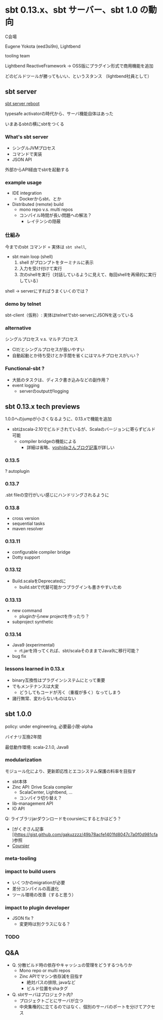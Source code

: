 sbt 0.13.x、sbt サーバー、sbt 1.0 の動向
========================================

C会場

Eugene Yokota (eed3si9n), Lightbend

tooling team

Lightbend ReactiveFramework -> OSS版にプラグイン形式で商用機能を追加

どのビルドツールが勝ってもいい、というスタンス
（lightbend社員として）

sbt server
----------

[sbt server reboot]()

typesafe activatorの時代から、サーバ機能自体はあった

いまあるsbtの横にsbtをつくる

### What's sbt server

- シングルJVMプロセス
- コマンドで実装
- JSON API

外部からAPI経由でsbtを起動する

### example usage

- IDE integration
    - Dockerからsbt、とか
- Distributed (remote) build
    - mono repo v.s. multi repos
    - コンパイル時間が長い問題への解法？
        - レイテンシの隠蔽

### 仕組み

今までのsbt コマンド = 実体は `sbt shell`, 

- sbt main loop (shell)
    1. shell がプロンプトをターミナルに表示
    2. 入力を受け付けて実行
    3. 次のshellを実行（対話しているように見えて、毎回shellを再帰的に実行している）

shell -> serverにすればうまくいくのでは？


### demo by telnet

sbt-client（仮称）: 実体はtelnetでsbt-serverにJSONを送っている

### alternative

シングルプロセス v.s. マルチプロセス

- CIだとシングルプロセスが扱いやすい
- 自動起動とか待ち受けとか手間を省くにはマルチプロセスがいい？

### Functional-sbt ?

- 大抵のタスクは、ディスク書き込みなどの副作用？
- event logging
    - serverのoutputがlogging


sbt 0.13.x tech previews
------------------------

1.0.0へのjumpが小さくなるように、0.13.xで機能を追加

- sbtはscala-2.10でビルドされているが、Scalaのバージョンに寄らずビルド可能
    - compiler bridgeの機能による
        - 詳細は省略、[yoshidaさんブログ記事](http://d.hatena.ne.jp/xuwei/20131211/1386755890)が詳しい

### 0.13.5

? autoplugin

### 0.13.7

.sbt fileの空行がいい感じにハンドリングされるように

### 0.13.8

- cross version
- sequential tasks
- maven resolver

### 0.13.11

- configurable compiler bridge
- Dotty support

### 0.13.12

- Build.scalaをDeprecatedに
    - build.sbtで代替可能かつプラグインも書きやすいため

### 0.13.13

- new command
    - pluginからnew projectを作ったり？
- subproject synthetic

### 0.13.14

- Java9 (experimental)
    - rt.jarを持ってくれば、sbt/scalaそのままでJava9に移行可能？
- bug fix

### lessons learned in 0.13.x

- binary互換性はプラグインシステムにとって重要
- でもメンテナンスは大変
    - どうしてもコードが汚く（重複が多く）なってしまう
- 諸行無常、変わらないものはない


sbt 1.0.0
---------

policy: under engineering, 必要最小限-alpha

バイナリ互換2年間

最低動作環境: scala-2.1.0, Java8

### modularization

モジュール化により、更新即応性とエコシステム保護の料率を目指す

- sbt本体
- Zinc API: Drive Scala compiler
    - ScalaCenter, Lightbend, ...
    - コンパイラ切り替え？
- lib-management API
- IO API

Q: ライブラリjarダウンロードをcoursierにするとかはどう？

- [がくぞさん記事[(https://gist.github.com/gakuzzzz/49b78acfe1401fd8047c7a0f0d981cfa)参照
- [Coursier](https://github.com/alexarchambault/coursier)

### meta-tooling

### impact to build users

- いくつかのmigrationが必要
- 差分コンパイルの高速化
- ツール環境の改善（すると思う）

### impact to plugin developer

- JSON fix ?
    - 変更時は別クラスになる？

### TODO

Q&A
---

- Q. 分散ビルド時の依存やキャッシュの管理をどうするつもりか
    - Mono repo or multi repos
    - Zinc APIでマシン依存減を目指す
        - 絶対パスの排除, javaなど
        - ビルド位置をshaタグ
- Q. sbtサーバはプロジェクト内?
    - プロジェクトごとにサーバが立つ
    - 中央集権的に立てるのではなく、個別のサーバのポートを分けてアクセス